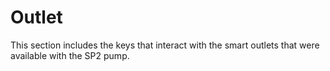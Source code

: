 # Outlet #

This section includes the keys that interact with the smart outlets that were available with the SP2 pump.

